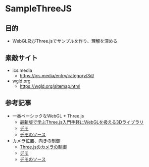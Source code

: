 # SampleThreeJS
## 目的
* WebGL及びThree.jsでサンプルを作り、理解を深める


## 素敵サイト
* ics.media
  * https://ics.media/entry/category/3d/
* wgld.org
  * https://wgld.org/sitemap.html

## 参考記事
* 一番ベーシックなWebGL + Three.js
  * [最新版で学ぶThree.js入門手軽にWebGLを扱える3Dライブラリ](https://ics.media/entry/14771/)
  * [デモ](https://ics-creative.github.io/170116_three_lesson/lesson_1/)
  * [デモのソース](https://github.com/ics-creative/170116_three_lesson/tree/master/lesson_1)
* カメラ位置、向きの制御
  * [Three.jsのカメラの制御](https://ics.media/tutorial-three/camera_position/)
  * [デモ](https://ics-creative.github.io/tutorial-three/samples/camera_basic_earth.html)
  * [デモのソース](https://github.com/ics-creative/tutorial-three/blob/master/samples/camera_basic_earth.html)
